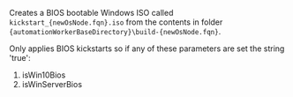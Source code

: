 Creates a BIOS bootable Windows ISO called `kickstart_{newOsNode.fqn}.iso` from the contents in folder `{automationWorkerBaseDirectory}\build-{newOsNode.fqn}`.


Only applies BIOS kickstarts so if any of these parameters are set the string 'true':

1. isWin10Bios
2. isWinServerBios
